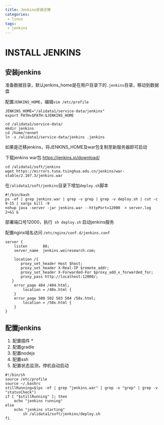 ```yaml
---
title: Jenkins安装迁移
categories:
 - linux
tags:
 - jenkins
---
```

# INSTALL JENKINS

## 安装jenkins
准备数据目录，默认jenkins_home是在用户目录下的`.jenkins`目录，移动到数据盘  

配置`JENKINS_HOME`，编辑`vim /etc/profile`
```
JENKINS_HOME="/alidata1/service-data/jenkins"
export PATH=$PATH:$JENKINS_HOME
```
``` 
cd /alidata1/service-data/
mkdir jenkins
cd /home/rennet
ln -s /alidata1/service-data/jenkins .jenkins
```
如果是迁移jenkins，将JENKINS_HOME及war包复制至新服务器即可启动

下载jenkins war包 https://jenkins.io/download/
``` 
cd /alidata1/soft/jenkins
wget https://mirrors.tuna.tsinghua.edu.cn/jenkins/war-stable/2.107.3/jenkins.war

```
在`/alidata1/soft/jenkins`目录下增加`deploy.sh`脚本
``` 
#!/bin/bash
ps -ef | grep jenkins.war | grep -v grep | grep -v deploy.sh | cut -c 9-15 | xargs kill -9
nohup java -server -jar jenkins.war --httpPort=12000  > server.log 2>&1 &
```
部署端口号12000，执行` sh deploy.sh` 启动jenkins服务

配置nginx域名访问 `/etc/nginx/conf.d/jenkins.conf`
``` 
server {
    listen       80;
    server_name  jenkins.weiresearch.com;

    location /{
       proxy_set_header Host $host;
       proxy_set_header X-Real-IP $remote_addr;
       proxy_set_header X-Forwarded-For $proxy_add_x_forwarded_for;
       proxy_pass http://localhost:12000/;
   }
    error_page 404 /404.html;
        location = /40x.html {
    }
    error_page 500 502 503 504 /50x.html;
        location = /50x.html {
    }
}
```

## 配置jenkins
1. 配置插件
    * 
1. 配置gradle
1. 配置nodejs
1. 配置ssh
1. 配置状态监测，停机自动启动
``` 
#!/bin/sh
source /etc/profile
source ~/.bashrc
stillRunning=$(ps -ef | grep "jenkins.war" | grep -v "grep" | grep -v "statusCheck")
if [ "$stillRunning" ]; then
	echo "jenkins running"
else
	echo "jenkins starting"
        sh /alidata1/soft/jenkins/deploy.sh
fi
```
